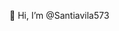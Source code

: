 👋 Hi, I’m @Santiavila573


<!---
Santiavila573/Santiavila573 is a ✨ special ✨ repository because its `README.md` (this file) appears on your GitHub profile.
You can click the Preview link to take a look at your changes.
--->

